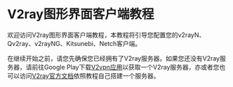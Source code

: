 # V2ray图形界面客户端教程

欢迎访问V2ray图形界面客户端教程，本教程将引导您配置您的v2rayN、Qv2ray、v2rayNG、Kitsunebi、Netch客户端。

在继续开始之前，请您先确保您已经拥有了V2ray服务器。如果您还没有V2ray服务器，请前往Google Play下载[V2vpn应用](https://play.google.com/store/apps/details?id=com.wrongchao.v2vpn&hl=zh)以获取一个V2ray服务器，亦或者您也可以访问[V2ray官方文档](https://www.v2fly.org/)依照教程自己搭建一个服务器。